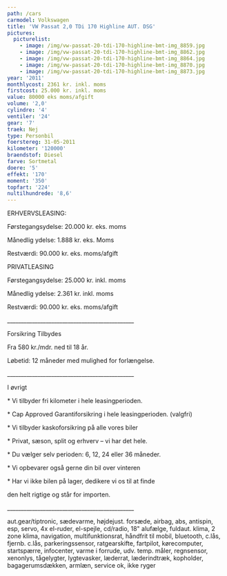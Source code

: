 ```yaml
---
path: /cars
carmodel: Volkswagen
title: 'VW Passat 2,0 TDi 170 Highline AUT. DSG'
pictures:
  picturelist:
    - image: /img/vw-passat-20-tdi-170-highline-bmt-img_8859.jpg
    - image: /img/vw-passat-20-tdi-170-highline-bmt-img_8862.jpg
    - image: /img/vw-passat-20-tdi-170-highline-bmt-img_8864.jpg
    - image: /img/vw-passat-20-tdi-170-highline-bmt-img_8870.jpg
    - image: /img/vw-passat-20-tdi-170-highline-bmt-img_8873.jpg
year: '2011'
monthlycost: 2361 kr. inkl. moms
firstcost: 25.000 kr. inkl. moms
value: 80000 eks moms/afgift
volume: '2,0'
cylindre: '4'
ventiler: '24'
gear: '7'
traek: Nej
type: Personbil
foerstereg: 31-05-2011
kilometer: '120000'
braendstof: Diesel
farve: Sortmetal
doere: '5'
effekt: '170'
moment: '350'
topfart: '224'
nultilhundrede: '8,6'
---
```

ERHVERVSLEASING:

Førstegangsydelse: 20.000 kr. eks. moms

Månedlig ydelse: 1.888 kr. eks. Moms

Restværdi: 90.000 kr. eks. moms/afgift

PRIVATLEASING

Førstegangsydelse: 25.000 kr. inkl. moms

Månedlig ydelse: 2.361 kr. inkl. moms

Restværdi: 90.000 kr. eks. moms/afgift

\_\_\_\_\_\_\_\_\_\_\_\_\_\_\_\_\_\_\_\_\_\_\_\_\_\_\_\_\_\_\_\_\_\_\_\_\_\_\_\_\_\_\_\_\_\_

Forsikring Tilbydes

Fra 580 kr./mdr. ned til 18 år. 

Løbetid: 12 måneder med mulighed for forlængelse.

\_\_\_\_\_\_\_\_\_\_\_\_\_\_\_\_\_\_\_\_\_\_\_\_\_\_\_\_\_\_\_\_\_\_\_\_\_\_\_\_\_\_\_\_\_\_

I øvrigt

\* Vi tilbyder fri kilometer i hele leasingperioden.

\* Cap Approved Garantiforsikring i hele leasingperioden. (valgfri)

\* Vi tilbyder kaskoforsikring på alle vores biler

\* Privat, sæson, split og erhverv – vi har det hele.

\* Du vælger selv perioden: 6, 12, 24 eller 36 måneder.

\* Vi opbevarer også gerne din bil over vinteren

\* Har vi ikke bilen på lager, dedikere vi os til at finde 

den helt rigtige og står for importen.

\_\_\_\_\_\_\_\_\_\_\_\_\_\_\_\_\_\_\_\_\_\_\_\_\_\_\_\_\_\_\_\_\_\_\_\_\_\_\_\_\_\_\_\_\_\_

aut.gear/tiptronic, sædevarme, højdejust. forsæde, airbag, abs, antispin, esp, servo, 4x el-ruder, el-spejle, cd/radio, 18" alufælge, fuldaut. klima, 2 zone klima, navigation, multifunktionsrat, håndfrit til mobil, bluetooth, c.lås, fjernb. c.lås, parkeringssensor, ratgearskifte, fartpilot, kørecomputer, startspærre, infocenter, varme i forrude, udv. temp. måler, regnsensor, xenonlys, tågelygter, lygtevasker, læderrat, læderindtræk, kopholder, bagagerumsdækken, armlæn, service ok, ikke ryger
